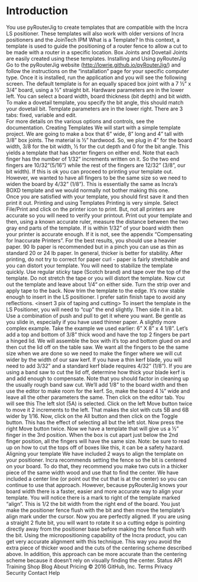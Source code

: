 # Introduction
You use pyRouterJig to create templates that are compatible with the Incra LS positioner.  These templates will also work with older versions of Incra positioners and the JoinTech IPM
What is a Template?
In this context, a template is used to guide the positioning of a router fence to allow a cut to be made with a router in a specific location.  Box Joints and Dovetail Joints are easily created using  these templates.
Installing and Using pyRouterJig
Go to the pyRouterJig website (http://lowrie.github.io/pyRouterJig/) and follow the instructions on the “installation” page for your specific computer type. Once it is installed, run the application and you will see the following screen.
<screenshot>
The default template is for an equally spaced box joint with a 7 ½” x 3/4” board, using a ½” straight bit. 
Hardware parameters are in the lower left.  You can select a board width, board thickness (bit depth) and bit width.  To make a dovetail template, you specify the bit angle, this should match your dovetail bit. Template parameters are in the lower right. There are 3 tabs: fixed, variable and edit.  
For more details on the various options and controls, see the documentation.
Creating Templates
We will start with a simple template project.  We are going to make a box that 6” wide, 8” long and 4” tall with 3/8” box joints. The material is ½” hardwood.  So, we plug in 4” for the board width, 3/8 for the bit width, ½ for the cut depth and 0 for the bit angle.  This yields a template that has shorter fingers on either end. 
<screen shot>
Note that each finger has the number of 1/32” increments written on it. So the two end fingers are 10/32”(5/16”) while the rest of the fingers are 12/32” (3/8”, our bit width). If this is ok you can proceed to printing your template out.  However, we wanted to have all fingers to be the same size so we need to widen the board by 4/32” (1/8”).
<screen shot>
This is essentially the same as Incra’s BOXD <double check> template and we would normally not bother making this one.  
Once you are satisfied with your template, you should first save it and then print it out.
Printing and using Templates
Printing is very simple.  Select File/Print and click on the printer icon to print. But, not all printers are accurate so you will need to verify your printout.  Print out your template and then, using a known accurate ruler, measure the distance between the two gray end parts of the template. If is within 1/32” of your board width then your printer is accurate enough.  If it is not, see the appendix “Compensating for Inaccurate Printers”.
For the best results, you should use a heavier paper.  90 lb paper is recommended but in a pinch you can use as thin as standard 20 or 24 lb paper. In general, thicker is better for stability. After printing, do not try to correct for paper curl - paper is fairly stretchable and you can distort your template. You will need to stabilize the template quickly.  Use regular sticky tape (Scotch brand) and tape over the top of the template.  Do not stretch the tape or you will distort the template. Now cut out the template and leave about 1/4“ on either side. Turn the strip over and apply tape to the back.  Now trim the template to the edge. It’s now stable enough to insert in the LS positioner. I prefer satin finish tape to avoid any reflections.
<insert  3 pix of taping and cutting>
To insert the template in the LS Positioner, you will need to “cup” the end slightly.  Then side it in a bit.  Use a combination of push and pull to get it where you want. Be gentle as you slide in, especially if you have used thinner paper.
A slightly more complex example.
Take the example we used earlier: 6” X 8” x 4 1/8”.  Let’s add a top and bottom of 3/8” thick wood and have the top 2 fingers be part a hinged lid. We will assemble the box with it’s top and bottom glued on and then cut the lid off on the table saw.  We want all the fingers to be the same size when we are done so we need to make the finger where we will cut wider by the width of our saw kerf.  If you have a thin kerf blade, you will need to add 3/32” and a standard kerf blade requires 4/32” (1/8”). If you are using a band saw to cut the lid off, determine how thick your blade kerf is and add enough to compensate. Note that you should factor in cleaning up the usually rough band saw cut.  We’ll add 1/8” to the board width and then use the editor to make room for the kerf.
So, make the board 4 ¼” wide and leave all the other parameters the same.  Then click on the editor tab.  You will see this
<insert screen shot>
The left slot (5A) is selected. Click on the left Move button twice to move it 2 increments to the left.  That makes the slot with cuts 5B and 6B wider by 1/16. 
<insert screen shot>
Now, click on the All button and then click on the Toggle button. This has the effect of selecting all but the left slot.  Now press the right Move button twice.
<insert screen shot>
Now we have a template that will give us a ½” finger in the 3rd position.  When the box is cut apart just below the 2nd finger position, all the fingers will have the same size. Note: be sure to read up on how to cut the tops off of boxes like this, it can be a safety hazard.
Aligning your template
We have included 2 ways to align the template on your positioner.  Incra recommends setting the fence so the bit is centered on your board. To do that, they recommend you make two cuts in a thicker piece of the same width wood and use that to find the center. We have included a center line (or point out the cut that is at the center) so you can continue to use that approach.
However, because pyRouterJig knows your board width there is a faster, easier and more accurate way to align your template. You will notice there is a mark to right of the template marked “align”.  This is 1/2 the bit width from the right end of the board. You just make the positioner fence flush with the bit and then move the template’s align mark under the cursor. Now you are perfectly aligned.  If you are using a straight 2 flute bit, you will want to rotate it so a cutting edge is pointing directly away from the positioner base before making the fence flush with the bit. Using the micropositioning capability of the Incra product, you can get very accurate alignment with this technique. This way you avoid the extra piece of thicker wood and the cuts of the centering scheme described above. In addition, this approach can be more accurate than the centering scheme because it doesn’t rely on visually finding the center.
<some pix showing this>
Status API Training Shop Blog About Pricing
© 2016 GitHub, Inc. Terms Privacy Security Contact Help
